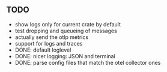 ## TODO

- show logs only for current crate by default
- test dropping and queueing of messages
- actually send the otlp metrics
- support for logs and traces
- DONE: default loglevel
- DONE: nicer logging: JSON and terminal
- DONE: parse config files that match the otel collector ones
